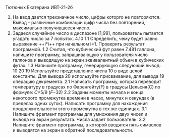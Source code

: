 Тютюных Екатерина ИВТ-21-2б
1. На ввод дается трехзначное число, цифры которго не повторяются. Вывод - различные комбинации цифр числа без повторений, максимально получившееся число.
2. Задаеся случайное число в диспазоне [1;99], пользователь пытается угадать число за 7 попыток.
	4.10
1.1 Определить, чему будет равно выражение ++i*i++ при начальном i=1. Проверить результат программой.
1.2 Считая, что кубический фут равен 7.481 галлона, напишите программу, запрашивающую у пользователя число галлонов и выводящую на экран эквивалентный объем в кубических футах.
1.3 Напишите программу, генерирующую следующий вывод:
10
20
19
Используйте представление числа 10 в виде целой константы. Для вывода 20 используйте присваивание, для вывода 19 операцию декремента.
2.1 Написать программу, которая переводит температуру в градусах по Фаренгейту(F) в градусы Цельсия(C) по формуле: 𝐶=5/9 (𝐹−32) 
2.2 Заданы моменты начала и конца некоторого промежутка времени в часах, минутах и секундах (в пределах одних суток). Написать программу для нахождения продолжительности этого промежутка в тех же единицах.
3.1 Напишите фрагмент программы для умножения двух чисел и вывода на экран результата. Числа задает пользователь.
3.2 Напишите фрагмент программы, в которой вводятся пять символов и выводятся на экран в обратной последовательности.
